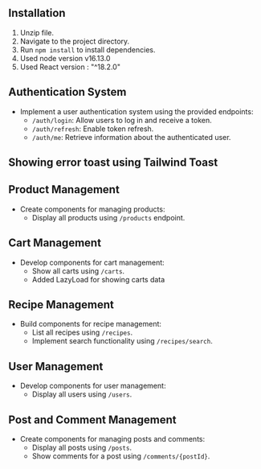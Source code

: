 ## Installation
1. Unzip file.
2. Navigate to the project directory.
3. Run `npm install` to install dependencies.
4. Used node version v16.13.0
5. Used React version : "^18.2.0"

## Authentication System
- Implement a user authentication system using the provided endpoints:
  - `/auth/login`: Allow users to log in and receive a token.
  - `/auth/refresh`: Enable token refresh.
  - `/auth/me`: Retrieve information about the authenticated user.

## Showing error toast using Tailwind Toast


## Product Management
- Create components for managing products:
  - Display all products using `/products` endpoint.

## Cart Management
- Develop components for cart management:
  - Show all carts using `/carts`.
  - Added LazyLoad for showing carts data 

## Recipe Management
- Build components for recipe management:
  - List all recipes using `/recipes`.
  - Implement search functionality using `/recipes/search`.

## User Management
- Develop components for user management:
  - Display all users using `/users`.

## Post and Comment Management
- Create components for managing posts and comments:
  - Display all posts using `/posts`.
  - Show comments for a post using `/comments/{postId}`.

